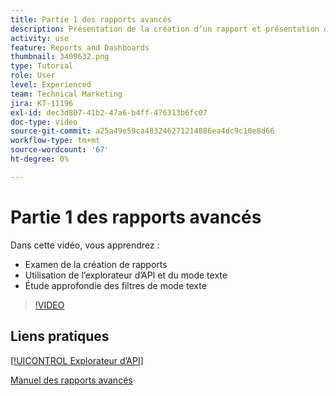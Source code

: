 ```yaml
---
title: Partie 1 des rapports avancés
description: Présentation de la création d’un rapport et présentation de [!UICONTROL Explorateur d’API] et le mode texte, ainsi qu’une étude approfondie des filtres de mode texte.
activity: use
feature: Reports and Dashboards
thumbnail: 3409632.png
type: Tutorial
role: User
level: Experienced
team: Technical Marketing
jira: KT-11196
exl-id: dec3d807-41b2-47a6-b4ff-476313b6fc07
doc-type: video
source-git-commit: a25a49e59ca483246271214886ea4dc9c10e8d66
workflow-type: tm+mt
source-wordcount: '67'
ht-degree: 0%

---
```


# Partie 1 des rapports avancés

Dans cette vidéo, vous apprendrez :

* Examen de la création de rapports
* Utilisation de l’explorateur d’API et du mode texte
* Étude approfondie des filtres de mode texte

>[!VIDEO](https://video.tv.adobe.com/v/3409632/?quality=12&learn=on)

## Liens pratiques

[[!UICONTROL Explorateur d’API]](https://developer.adobe.com/workfront/api-explorer/)

[Manuel des rapports avancés](/help/assets/advanced-reporting-manual.pdf)
